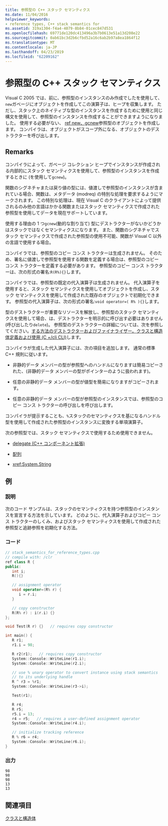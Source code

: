 ```yaml
---
title: 参照型の C++ スタック セマンティクス
ms.date: 11/04/2016
helpviewer_keywords:
- reference types, C++ stack semantics for
ms.assetid: 319a1304-f4a4-4079-8b84-01cec847d531
ms.openlocfilehash: 69771de120dc413496a3b7b0613e51a13d208e22
ms.sourcegitcommit: 0ab61bc3d2b6cfbd52a16c6ab2b97a8ea1864f12
ms.translationtype: MT
ms.contentlocale: ja-JP
ms.lasthandoff: 04/23/2019
ms.locfileid: "62209162"
---
```

# <a name="c-stack-semantics-for-reference-types"></a>参照型の C++ スタック セマンティクス

Visual C 2005 では、前に、参照型のインスタンスのみ作成でしたを使用して、`new`ガベージにオブジェクトを作成してこの演算子は、ヒープを収集します。 ただし、スタック上のネイティブな型のインスタンスを作成するために使用と同じ構文を使用して、参照型のインスタンスを作成することができますようになりました。 使用する必要がない、 [ref new、gcnew](../extensions/ref-new-gcnew-cpp-component-extensions.md)参照型のオブジェクトを作成します。 コンパイラは、オブジェクトがスコープ外になる、オブジェクトのデストラクターを呼び出します。

## <a name="remarks"></a>Remarks

コンパイラによって、ガベージ コレクション ヒープでインスタンスが作成される内部的にスタック セマンティクスを使用して、参照型のインスタンスを作成するときに (を使用して`gcnew`)。

関数のシグネチャまたは戻り値の型には、値渡しで参照型のインスタンスが含まれている場合、関数は、メタデータ (modreq) の特別な処理を要求するようにマークされます。 この特別な処理は、現在 Visual C のクライアントによって提供されるのみ他の言語はかかる関数またはスタック セマンティクスで作成された参照型を使用してデータを現在サポートしています。

使用する理由の 1 つ`gcnew`(動的な割り当て) 型にデストラクターがないかどうかはスタックではなくセマンティクスになります。 また、関数のシグネチャでスタック セマンティクスで作成された参照型の使用不可能、関数が Visual C 以外の言語で使用する場合。

コンパイラでは、参照型のコピー コンス トラクターは生成されません。 そのため、署名に値渡しで参照型を使用する関数を定義する場合は、参照型のコピー コンス トラクターを定義する必要があります。 参照型のコピー コンス トラクターは、次の形式の署名:`R(R%){}`します。

コンパイラでは、参照型の既定の代入演算子は生成されません。 代入演算子を使用すると、スタック セマンティクスを使用してオブジェクトを作成し、スタック セマンティクスを使用して作成された既存のオブジェクトで初期化できます。 参照型の代入演算子は、次の形式の署名:`void operator=( R% ){}`します。

型のデストラクターが重要なリソースを解放し、参照型のスタック セマンティクスを使用して場合、は、デストラクターを明示的に呼び出す必要はありません (呼び出したり`delete`)。 参照型のデストラクターの詳細については、次を参照してください。[する方法のデストラクターおよびファイナライザー。クラスと構造体定義および使用 (C +/cli CLI)](../dotnet/how-to-define-and-consume-classes-and-structs-cpp-cli.md#BKMK_Destructors_and_finalizers)します。

コンパイラが生成した代入演算子には、次の項目を追加します。 通常の標準 C++ 規則に従います。

- 非静的データ メンバーの型が参照型へのハンドルになりますは簡易コピーされた、(非静的データ メンバーの型がポインターのように扱われます)。

- 任意の非静的データ メンバーの型が値型を簡易になりますがコピーされます。

- 任意の非静的データ メンバーの型が参照型のインスタンスでは、参照型のコピー コンス トラクターの呼び出しを呼び出します。

コンパイラが提示することも、`%`スタックのセマンティクスを基になるハンドル型を使用して作成された参照型のインスタンスに変換する単項演算子。

次の参照型では、スタック セマンティクスで使用するため使用できません。

- [delegate (C++ コンポーネント拡張)](../extensions/delegate-cpp-component-extensions.md)

- [配列](../extensions/arrays-cpp-component-extensions.md)

- <xref:System.String>

## <a name="example"></a>例

### <a name="description"></a>説明

次のコード サンプルは、スタックのセマンティクスを持つ参照型のインスタンスを宣言する方法を示しています。 どのように、代入演算子およびコピー コンス トラクターのしくみ、およびスタック セマンティクスを使用して作成された参照型と追跡参照を初期化する方法。

### <a name="code"></a>コード

```cpp
// stack_semantics_for_reference_types.cpp
// compile with: /clr
ref class R {
public:
   int i;
   R(){}

   // assignment operator
   void operator=(R% r) {
      i = r.i;
   }

   // copy constructor
   R(R% r) : i(r.i) {}
};

void Test(R r) {}   // requires copy constructor

int main() {
   R r1;
   r1.i = 98;

   R r2(r1);   // requires copy constructor
   System::Console::WriteLine(r1.i);
   System::Console::WriteLine(r2.i);

   // use % unary operator to convert instance using stack semantics
   // to its underlying handle
   R ^ r3 = %r1;
   System::Console::WriteLine(r3->i);

   Test(r1);

   R r4;
   R r5;
   r5.i = 13;
   r4 = r5;   // requires a user-defined assignment operator
   System::Console::WriteLine(r4.i);

   // initialize tracking reference
   R % r6 = r4;
   System::Console::WriteLine(r6.i);
}
```

### <a name="output"></a>出力

```Output
98
98
98
13
13
```

## <a name="see-also"></a>関連項目

[クラスと構造体](../extensions/classes-and-structs-cpp-component-extensions.md)
